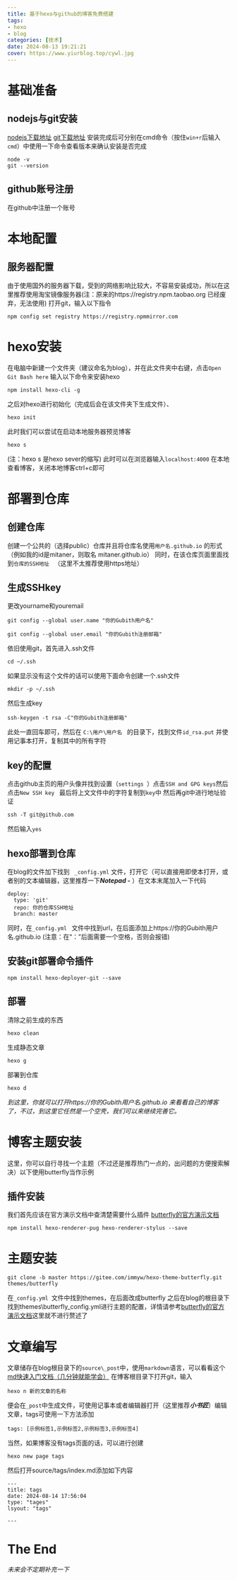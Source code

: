 ```yaml
---
title: 基于hexo与github的博客免费搭建
tags:
- hexo
- blog
categories: [技术]
date: 2024-08-13 19:21:21
cover: https://www.yiurblog.top/cywl.jpg
---
```


# 基础准备

## nodejs与git安装

[nodejs下载地址](http://nodejs.cn/)
[git下载地址](https://git-scm.com/)
安装完成后可分别在cmd命令（按住```win+r```后输入```cmd```）中使用一下命令查看版本来确认安装是否完成

```
node -v 
git --version
```

## github账号注册

在github中注册一个账号

# 本地配置

## 服务器配置

由于使用国外的服务器下载，受到的网络影响比较大，不容易安装成功，所以在这里推荐使用淘宝镜像服务器(注：原来的https://registry.npm.taobao.org 已经废弃，无法使用)
打开git，输入以下指令

```
npm config set registry https://registry.npmmirror.com
```

# hexo安装

在电脑中新建一个文件夹（建议命名为blog），并在此文件夹中右键，点击```Open Git Bash here```
输入以下命令来安装hexo

```
npm install hexo-cli -g
```

之后对hexo进行初始化（完成后会在该文件夹下生成文件）、

```
hexo init
```

此时我们可以尝试在启动本地服务器预览博客

```
hexo s
```

(注：hexo s 是hexo sever的缩写)
此时可以在浏览器输入```localhost:4000``` 在本地查看博客，关闭本地博客ctrl+c即可

# 部署到仓库

## 创建仓库

创建一个公共的（选择public）仓库并且将仓库名使用```用户名.github.io``` 的形式（例如我的id是mitaner，则取名 mitaner.github.io）
同时，在该仓库页面里面找到```仓库的SSH地址 ``` （这里不太推荐使用https地址）

## 生成SSHkey

更改yourname和youremail

```
git config --global user.name "你的Gubith用户名"
```

```
git config --global user.email "你的Gubith注册邮箱"
```

依旧使用git，首先进入.ssh文件

```
cd ~/.ssh
```

如果显示没有这个文件的话可以使用下面命令创建一个.ssh文件

```
mkdir -p ~/.ssh
```

然后生成key

```
ssh-keygen -t rsa -C"你的Gubith注册邮箱"
```

此处一直回车即可，然后在 ```C:\用户\用户名 ``` 的目录下，找到文件``` id_rsa.put ``` 并使用记事本打开，复制其中的所有字符

## key的配置

点击github主页的用户头像并找到设置（```settings ```）点击```SSH and GPG keys```然后点击```New SSH key ``` 最后将上文文件中的字符复制到```key```中
然后再git中进行地址验证

```
ssh -T git@github.com
```

然后输入```yes```

## hexo部署到仓库

在blog的文件加下找到 ``` _config.yml```  文件，打开它（可以直接用即使本打开，或者别的文本编辑器，这里推荐一下***Notepad -*** ）在文本末尾加入一下代码

```
deploy:
  type: 'git'
  repo: 你的仓库SSH地址
  branch: master
```

同时，在```_config.yml ``` 文件中找到url，在后面添加上https://你的Gubith用户名.github.io (注意：在“：”后面需要一个空格，否则会报错)

## 安装git部署命令插件

```
npm install hexo-deployer-git --save
```

## 部署

清除之前生成的东西

```
hexo clean
```

生成静态文章

```
hexo g
```

部署到仓库

```
hexo d
```

*到这里，你就可以打开https://你的Gubith用户名.github.io 来看看自己的博客了，不过，到这里它任然是一个空壳，我们可以来继续完善它。*

# 博客主题安装

这里，你可以自行寻找一个主题（不过还是推荐热门一点的，出问题的方便搜索解决）以下使用butterfly当作示例

## 插件安装

我们首先应该在官方演示文档中查清楚需要什么插件
[butterfly的官方演示文档](https://butterfly.js.org/en/)

```
npm install hexo-renderer-pug hexo-renderer-stylus --save
```

# 主题安装

```
git clone -b master https://gitee.com/immyw/hexo-theme-butterfly.git themes/butterfly
```

在```_config.yml ```文件中找到themes，在后面改成butterfly
之后在blog的根目录下找到themes\butterfly\_config.yml进行主题的配置，详情请参考[butterfly的官方演示文档](https://butterfly.js.org/en/)这里就不进行赘述了

# 文章编写

文章储存在blog根目录下的```source\_post```中，使用```markdown```语言，可以看看这个
[md快速入门文档（几分钟就能学会）](https://markdown.com.cn/)
在博客根目录下打开git，输入

```
hexo n 新的文章的名称
```

便会在```_post```中生成文件，可使用记事本或者编辑器打开（这里推荐***小书匠***）编辑文章，tags可使用一下方法添加

```
tags: [示例标签1,示例标签2,示例标签3,示例标签4]
```

当然，如果博客没有tags页面的话，可以进行创建

```
hexo new page tags
```

然后打开source/tags/index.md添加如下内容

```
---
title: tags
date: 2024-08-14 17:56:04
type: "tages"
lsyout: "tags"

---
```

# The End

 *未来会不定期补充一下*